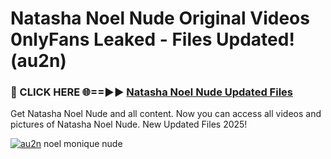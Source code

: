 # Natasha Noel Nude Original Videos 0nlyFans Leaked - Files Updated! (au2n)

<h3>🔴 CLICK HERE 🌐==►► <a href="https://tinyurl.com/5h6xmrr3" rel="nofollow">Natasha Noel Nude Updated Files</a></h3>

Get Natasha Noel Nude and all content. Now you can access all videos and pictures of Natasha Noel Nude. New Updated Files 2025!

[![au2n](https://i.imgur.com/KVD873Z.gif)](https://tinyurl.com/5h6xmrr3)
noel monique nude